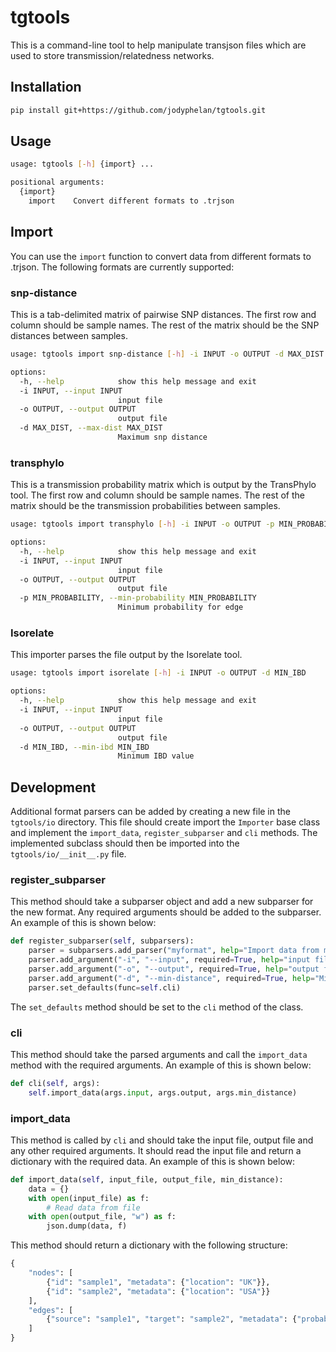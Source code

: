 # tgtools

This is a command-line tool to help manipulate transjson files which are used to store transmission/relatedness networks.

## Installation

```bash
pip install git+https://github.com/jodyphelan/tgtools.git
```

## Usage

```bash
usage: tgtools [-h] {import} ...

positional arguments:
  {import}
    import    Convert different formats to .trjson
```

## Import

You can use the `import` function to convert data from different formats to .trjson. The following formats are currently supported:

### snp-distance
This is a tab-delimited matrix of pairwise SNP distances. The first row and column should be sample names. The rest of the matrix should be the SNP distances between samples.

```bash
usage: tgtools import snp-distance [-h] -i INPUT -o OUTPUT -d MAX_DIST

options:
  -h, --help            show this help message and exit
  -i INPUT, --input INPUT
                        input file
  -o OUTPUT, --output OUTPUT
                        output file
  -d MAX_DIST, --max-dist MAX_DIST
                        Maximum snp distance
```
### transphylo

This is a transmission probability matrix which is output by the TransPhylo tool. The first row and column should be sample names. The rest of the matrix should be the transmission probabilities between samples.

```bash
usage: tgtools import transphylo [-h] -i INPUT -o OUTPUT -p MIN_PROBABILITY

options:
  -h, --help            show this help message and exit
  -i INPUT, --input INPUT
                        input file
  -o OUTPUT, --output OUTPUT
                        output file
  -p MIN_PROBABILITY, --min-probability MIN_PROBABILITY
                        Minimum probability for edge
```

### Isorelate

This importer parses the file output by the Isorelate tool. 

```bash
usage: tgtools import isorelate [-h] -i INPUT -o OUTPUT -d MIN_IBD

options:
  -h, --help            show this help message and exit
  -i INPUT, --input INPUT
                        input file
  -o OUTPUT, --output OUTPUT
                        output file
  -d MIN_IBD, --min-ibd MIN_IBD
                        Minimum IBD value
```


## Development

Additional format parsers can be added by creating a new file in the `tgtools/io` directory. This file should create import the `Importer` base class and implement the `import_data`, `register_subparser` and `cli` methods. The implemented subclass should then be imported into the `tgtools/io/__init__.py` file.

### register_subparser

This method should take a subparser object and add a new subparser for the new format. Any required arguments should be added to the subparser. An example of this is shown below:

```python
def register_subparser(self, subparsers):
    parser = subparsers.add_parser("myformat", help="Import data from my format")
    parser.add_argument("-i", "--input", required=True, help="input file")
    parser.add_argument("-o", "--output", required=True, help="output file")
    parser.add_argument("-d", "--min-distance", required=True, help="Minimum distance for edge")
    parser.set_defaults(func=self.cli)
```

The `set_defaults` method should be set to the `cli` method of the class.

### cli

This method should take the parsed arguments and call the `import_data` method with the required arguments. An example of this is shown below:

```python
def cli(self, args):
    self.import_data(args.input, args.output, args.min_distance)
```

### import_data

This method is called by `cli` and should take the input file, output file and any other required arguments. It should read the input file and return a dictionary with the required data. An example of this is shown below:

```python
def import_data(self, input_file, output_file, min_distance):
    data = {}
    with open(input_file) as f:
        # Read data from file
    with open(output_file, "w") as f:
        json.dump(data, f)
```

This method should return a dictionary with the following structure:

```python
{
    "nodes": [
        {"id": "sample1", "metadata": {"location": "UK"}},
        {"id": "sample2", "metadata": {"location": "USA"}}
    ],
    "edges": [
        {"source": "sample1", "target": "sample2", "metadata": {"probability": 0.5}}
    ]
}
```